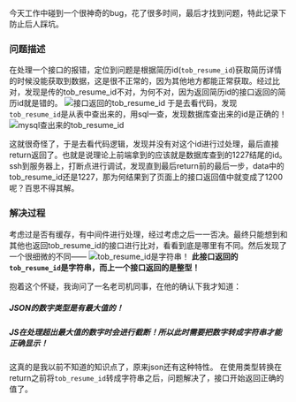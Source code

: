 今天工作中碰到一个很神奇的bug，花了很多时间，最后才找到问题，特此记录下防止后人踩坑。

### 问题描述
在处理一个接口的报错，定位到问题是根据简历id(```tob_resume_id```)获取简历详情的时候没能获取到数据，这是很不正常的，因为其他地方都能正常获取。经过比对，发现是传的tob_resume_id不对，为何不对，因为返回简历id的接口返回的简历id就是错的。
![接口返回的tob_resume_id](https://upload-images.jianshu.io/upload_images/1038472-ecd992ed616c51e1.png?imageMogr2/auto-orient/strip%7CimageView2/2/w/1240)
于是去看代码，发现```tob_resume_id```是从表中查出来的，用sql一查，发现数据库查出来的id是正确的！
![mysql查出来的tob_resume_id](https://upload-images.jianshu.io/upload_images/1038472-0f6fd0de606c1115.png?imageMogr2/auto-orient/strip%7CimageView2/2/w/1240)

这就很奇怪了，于是去看代码逻辑，发现并没有对这个id进行过处理，最后直接return返回了。也就是说理论上前端拿到的应该就是数据库查到的1227结尾的id。ssh到服务器上，打断点进行调试，发现直到最后return前的最后一步，data中的tob_resume_id还是1227，那为何结果到了页面上的接口返回值中就变成了1200呢？百思不得其解。

### 解决过程
考虑过是否有缓存，有中间件进行处理，经过考虑之后一一否决。最终只能想到和其他也返回tob_resume_id的接口进行比对，看看到底是哪里有不同。然后发现了一个很细微的不同——
![tob_resume_id是字符串！](https://upload-images.jianshu.io/upload_images/1038472-b2506b64ad200fc9.png?imageMogr2/auto-orient/strip%7CimageView2/2/w/1240)
**此接口返回的```tob_resume_id```是字符串，而上一个接口返回的是整型！**

抱着这个怀疑，我询问了一名老司机同事，在他的确认下我才知道：

##### JSON的数字类型是有最大值的！
##### JS在处理超出最大值的数字时会进行截断！所以此时需要把数字转成字符串才能正确显示！
这真的是我以前不知道的知识点了，原来json还有这种特性。
在使用类型转换在return之前将```tob_resume_id```转成字符串之后，问题解决了，接口开始返回正确的值了。



